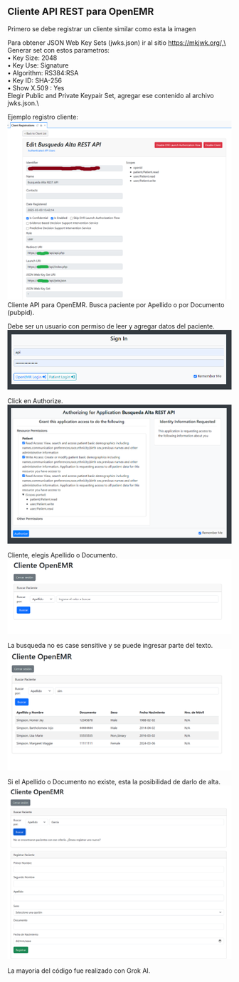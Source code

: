 ## Cliente API REST para OpenEMR

Primero se debe registrar un cliente similar como esta la imagen

Para obtener JSON Web Key Sets (jwks.json) ir al sitio https://mkjwk.org/,\
Generar set con estos parametros:\
• Key Size: 2048\
• Key Use: Signature\
• Algorithm: RS384:RSA\
• Key ID: SHA-256\
• Show X.509 : Yes\
Elegir Public and Private Keypair Set, agregar ese contenido al archivo jwks.json.\

Ejemplo registro cliente:
![Registro](images/image.png)
Cliente API para OpenEMR. Busca paciente por Apellido o por Documento (pubpid).

Debe ser un usuario con permiso de leer y agregar datos del paciente.
![Login](images/login.png)

Click en Authorize.
![Authorize](images/authorize.png)

Cliente, elegis Apellido o Documento.
![Inicio-Cliente](images/inicio-cliente.png)

La busqueda no es case sensitive y se puede ingresar parte del texto.
![Busqueda](images/busqueda.png)

Si el Apellido o Documento no existe, esta la posibilidad de darlo de alta. 
![Alta](images/alta.png)

La mayoria del código fue realizado con Grok AI.
